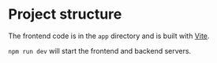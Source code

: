 # Project structure
  
The frontend code is in the `app` directory and is built with [Vite](https://vitejs.dev/).

`npm run dev` will start the frontend and backend servers.
